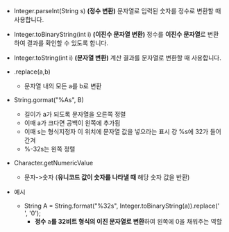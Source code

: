 -  Integer.parseInt(String s) **(정수 변환)**
	 문자열로 입력된 숫자를 정수로 변환할 때 사용합니다.
-  Integer.toBinaryString(int i) **(이진수 문자열 변환)**
	정수를 **이진수 문자열**로 변환하여 결과를 확인할 수 있도록 합니다.
-  Integer.toString(int i) **(문자열 변환)**
	계산 결과를 문자열로 변환할 때 사용합니다.
- .replace(a,b)
	- 문자열 내의 모든 a를 b로 변환
- String.gormat("%As", B)
	- 길이가 a가 되도록 문자열을 오른쪽 정렬
	- 이때 a가 크다면 공백이 왼쪽에 추가됨
	- 이때 s는 형식지정자 이 위치에 문자열 값을 넣으라는 표시 걍 %s에 32가 들어간겨 
	- %-32s는 왼쪽 정렬
- Character.getNumericValue
	- 문자->숫자 (**유니코드 값이 숫자를 나타낼 때** 해당 숫자 값을 반환)


- 예시
	- String A = String.format("%32s", Integer.toBinaryString(a)).replace(' ', '0');
		- **정수** a**를 32비트 형식의 이진 문자열로 변환**하여 왼쪽에 0을 채워주는 역할
